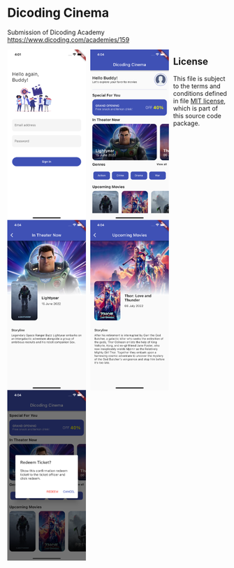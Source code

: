 # Dicoding Cinema

Submission of Dicoding Academy https://www.dicoding.com/academies/159

<img src="https://raw.githubusercontent.com/redlyst/dicoding_flutter_cinema/master/Simulator_1.png" style="float: left; margin-right: 10px;" width="180" /> <img src="https://raw.githubusercontent.com/redlyst/dicoding_flutter_cinema/master/Simulator_2.png" style="float: left; margin-right: 10px;" width="180" /> <img src="https://raw.githubusercontent.com/redlyst/dicoding_flutter_cinema/master/Simulator_3.png" style="float: left; margin-right: 10px;" width="180" /> <img src="https://raw.githubusercontent.com/redlyst/dicoding_flutter_cinema/master/Simulator_4.png" style="float: left; margin-right: 10px;" width="180" /> <img src="https://raw.githubusercontent.com/redlyst/dicoding_flutter_cinema/master/Simulator_5.png" style="float: left; margin-right: 10px;" width="180" />

## License

This file is subject to the terms and conditions defined in
file <a href="https://github.com/redlyst/dicoding_flutter_cinema/blob/master/LICENSE.txt">MIT license</a>, which is part of this source code package.
